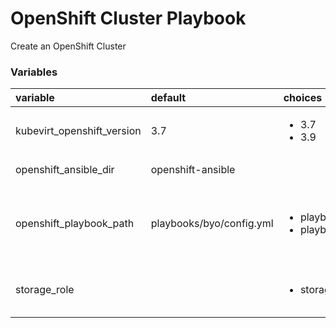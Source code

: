# OpenShift Cluster Playbook

Create an OpenShift Cluster

### Variables
| variable       | default           |choices           | comments  |
|:------------- |:-------------|:----- |:----- |
| kubevirt_openshift_version| 3.7| <ul><li>3.7</li><li>3.9</li></ul>|OpenShift cluster version.|
| openshift_ansible_dir | openshift-ansible | |Path to the openshift-ansible directory.|
| openshift_playbook_path | playbooks/byo/config.yml |<ul><li>playbooks/byo/config.yml</li><li>playbooks/deploy_cluster.yml</li></ul>|Path to the OpenShift deploy playbook. <br>3.7: **playbooks/byo/config.yml**<br>3.9: **playbooks/deploy_cluster.yml**|
| storage_role | | <ul><li>storage-glusterfs</li></ul> | Storage flavor to deploy in the cluster. Don't forget to add gluster nodes in the [inventory file](https://github.com/kubevirt/kubevirt-ansible/blob/master/inventory).|

